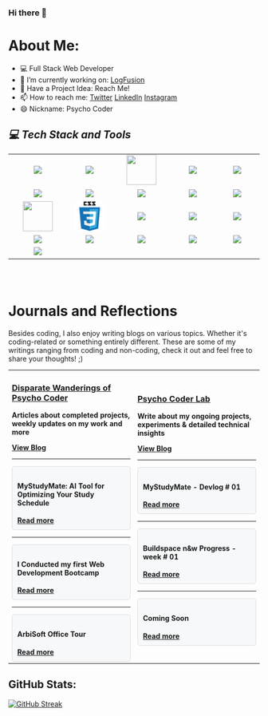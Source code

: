 ### Hi there 👋


# About Me:
- 💻 Full Stack Web Developer
- 🔭 I’m currently working on: [LogFusion](https://logfusion.net/)
- 💬 Have a Project Idea: Reach Me!
- 📫 How to reach me: [Twitter](https://www.twitter.com/PsychoTheCoder/) [LinkedIn](https://www.linkedin.com/in/hussnain-ahmad/) [Instagram](https://www.instagram.com/phobic.psycho/)
- 😄 Nickname: Psycho Coder
<!-- - 🌱 I’m currently learning: Next JS -->

<h2><i>💻 Tech Stack and Tools</i></h2>

<table width="100">
<tr>
    <td align='center' width="190">
        <img src="https://github.com/abranhe/programming-languages-logos/blob/master/src/javascript/javascript.svg" width="60">
    </td>
    <td align='center' width="190">
        <img src="https://www.vectorlogo.zone/logos/typescriptlang/typescriptlang-icon.svg">
    </td>
    <td align='center' width="190">
        <img src="https://static.vecteezy.com/system/resources/previews/012/697/295/non_2x/3d-python-programming-language-logo-free-png.png"  width="60" height="60">
    </td>
     <td align='center' width="190">
        <img src="https://git-scm.com/images/logos/1color-darkbg@2x.png" width="100">
    </td>
    <td align='center' width="190">
        <img src="https://upload.wikimedia.org/wikipedia/commons/thumb/a/a7/React-icon.svg/800px-React-icon.svg.png" height="80">
    </td>
</tr>
<tr>
    <td align='center'>
        <img src="https://upload.wikimedia.org/wikipedia/commons/thumb/8/8e/Nextjs-logo.svg/1920px-Nextjs-logo.svg.png" height="30">
    </td>
    <td align='center'>
        <img src="https://www.vectorlogo.zone/logos/nodejs/nodejs-ar21.svg">
    </td>
    <td align='center'>
        <img src="https://upload.wikimedia.org/wikipedia/commons/6/64/Expressjs.png">
    </td>
    <td align='center'>
        <img src="https://www.skillfinder.com.au/media/wysiwyg/mongodb-logo-skill-finder.png">
    </td>
    <td align='center'>
        <img src="https://www.vectorlogo.zone/logos/firebase/firebase-ar21.svg">
    </td>
</tr>
<tr>
    <td align='center'>
        <img src="https://upload.wikimedia.org/wikipedia/commons/thumb/3/38/HTML5_Badge.svg/600px-HTML5_Badge.svg.png" height="60" width="60">
    </td>
    <td align='center'>
        <img src="https://raw.githubusercontent.com/devicons/devicon/0d6c64dbbf311879f7d563bfc3ccf559f9ed111c/icons/css3/css3-original-wordmark.svg" width="60" height="60">
    </td>
    <td align='center'>
        <img src="https://download.logo.wine/logo/Microsoft_Azure/Microsoft_Azure-Logo.wine.png">
    </td>
    <td align='center'>
        <img src="https://upload.wikimedia.org/wikipedia/commons/thumb/9/9a/Visual_Studio_Code_1.35_icon.svg/2048px-Visual_Studio_Code_1.35_icon.svg.png" width="60">
    </td>
    <td align='center'>
        <img src="https://seeklogo.com/images/J/jupyter-logo-A91705F539-seeklogo.com.png" height="80">
    </td>
</tr>
<tr>
    <td align='center'>
        <img src="https://download.logo.wine/logo/PostgreSQL/PostgreSQL-Logo.wine.png">
    </td>
    <td align='center'>
        <img src="https://download.logo.wine/logo/MySQL/MySQL-Logo.wine.png" >
    </td>
    <td align='center'>
        <img src="https://download.logo.wine/logo/Redis/Redis-Logo.wine.png">
    </td>
    <td align='center'>
        <img src="https://www.djangoproject.com/m/img/logos/django-logo-negative.png">
    </td>
     <td align='center'>
        <img src="https://buttercms.com/static/images/tech_banners/Flask.png" >
    </td>
</tr>
<tr>
    <td align='center'>
        <img height="60" src="https://img.icons8.com/ios_filled/200/FFFFFF/unity.png">
    </td>
   
</tr>

    
</table>

<br />
<br />

# Journals and Reflections
Besides coding, I also enjoy writing blogs on various topics. Whether it's coding-related or something entirely different. These are some of my writings ranging from coding and non-coding, check it out and feel free to share your thoughts! ;)

<table>
  <tr>
    <td width="50%">
      <h3><a href="#">Disparate Wanderings of Psycho Coder</a></h3>
      <p><strong>Articles about completed projects, weekly updates on my work and more</p>
        <a href="https://psychocoder.hashnode.dev/" target="_blank">View Blog</a>
        <hr/>
        <div style="background-color: #f6f8fa; border: 1px solid #ddd; padding: 10px; border-radius: 5px; margin-bottom: 10px;">
        <h4>MyStudyMate: AI Tool for Optimizing Your Study Schedule</h4>
        <a href="https://psychocoder.hashnode.dev/mystudymate-ai-tool-for-optimizing-your-study-schedule">Read more</a>
      </div>
         <hr/>
      <div style="background-color: #f6f8fa; border: 1px solid #ddd; padding: 10px; border-radius: 5px; margin-bottom: 10px;">
        <h4>I Conducted my first Web Development Bootcamp</h4>
        <a target="_blank" href="https://psychocoder.hashnode.dev/i-conducted-my-first-web-development-bootcamp">Read more</a>
      </div>
        <hr/>
      <div style="background-color: #f6f8fa; border: 1px solid #ddd; padding: 10px; border-radius: 5px;">
        <h4>ArbiSoft Office Tour</h4>
        <a href="https://psychocoder.hashnode.dev/arbisoft-office-tour">Read more</a>
      </div>
    </td>
    <td width="50%">
        <h3><a href="#">Psycho Coder Lab</a></h3>
      <p><strong>Write about my ongoing projects, experiments & detailed technical insights</p>
        <a href="https://psychocoderlab.substack.com/" target="_blank">View Blog</a>
           <hr/>
      <div style="background-color: #f6f8fa; border: 1px solid #ddd; padding: 10px; border-radius: 5px; margin-bottom: 10px;">
        <h4>MyStudyMate - Devlog # 01</h4>
        <a href="https://psychocoderlab.substack.com/p/mystudymate-devlog-01">Read more</a>
      </div>
        <hr/>
      <div style="background-color: #f6f8fa; border: 1px solid #ddd; padding: 10px; border-radius: 5px; margin-bottom: 10px;">
        <h4>Buildspace n&w Progress - week # 01</h4>
        <a href="https://psychocoderlab.substack.com/p/buildspace-n-and-w-progress-week">Read more</a>
      </div>
          <hr/>
          <div style="background-color: #f6f8fa; border: 1px solid #ddd; padding: 10px; border-radius: 5px; margin-bottom: 10px;">
        <h4>Coming Soon</h4>
        <a href="https://psychocoderlab.substack.com/p/coming-soon">Read more</a>
      </div>
    </td>
  </tr>
</table>



## GitHub Stats:

[![GitHub Streak](https://streak-stats.demolab.com?user=ItsPsychoCoder&theme=dark&hide_total_contributions=true)](https://git.io/streak-stats)

